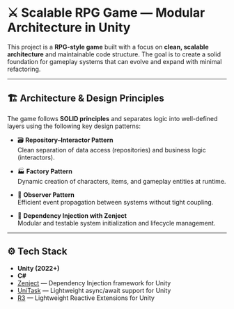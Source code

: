 # ⚔️ Scalable RPG Game — Modular Architecture in Unity

This project is a **RPG-style game** built with a focus on **clean, scalable architecture** and maintainable code structure. The goal is to create a solid foundation for gameplay systems that can evolve and expand with minimal refactoring.

---

## 🏗️ Architecture & Design Principles

The game follows **SOLID principles** and separates logic into well-defined layers using the following key design patterns:

- 🗃️ **Repository–Interactor Pattern**  
  Clean separation of data access (repositories) and business logic (interactors).

- 🏭 **Factory Pattern**  
  Dynamic creation of characters, items, and gameplay entities at runtime.

- 👀 **Observer Pattern**  
  Efficient event propagation between systems without tight coupling.

- 🧠 **Dependency Injection with Zenject**  
  Modular and testable system initialization and lifecycle management.

---

## ⚙️ Tech Stack

- **Unity (2022+)**
- **C#**
- [Zenject](https://github.com/modesttree/Zenject) — Dependency Injection framework for Unity
- [UniTask](https://github.com/Cysharp/UniTask) — Lightweight async/await support for Unity
- [R3](https://github.com/Cysharp/R3) — Lightweight Reactive Extensions for Unity

